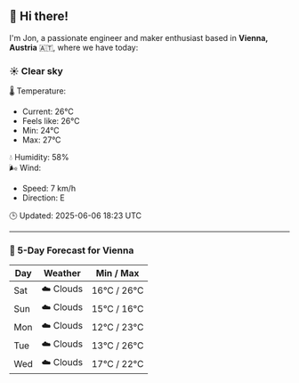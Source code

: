 ## 👋 Hi there!

I'm Jon, a passionate engineer and maker enthusiast based in **Vienna, Austria** 🇦🇹, where we have today:

### ☀️ Clear sky 

🌡️ Temperature: 
* Current: 26°C
* Feels like: 26°C
* Min: 24°C 
* Max: 27°C  

💧 Humidity: 58%  
🌬️ Wind: 
* Speed: 7 km/h 
* Direction: E  

🕒 Updated: 2025-06-06 18:23 UTC

---

### 📅 5-Day Forecast for Vienna

| Day | Weather | Min / Max |
|-----|---------|------------|
| Sat | ☁️ Clouds | 16°C / 26°C |
| Sun | ☁️ Clouds | 15°C / 16°C |
| Mon | ☁️ Clouds | 12°C / 23°C |
| Tue | ☁️ Clouds | 13°C / 26°C |
| Wed | ☁️ Clouds | 17°C / 22°C |
